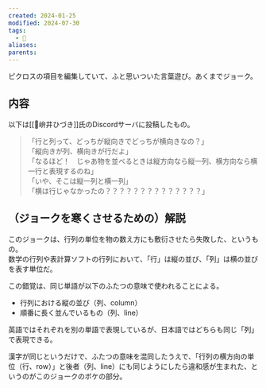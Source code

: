 ```yaml
---
created: 2024-01-25
modified: 2024-07-30
tags:
  - 💭
aliases: 
parents: 
---
```

ピクロスの項目を編集していて、ふと思いついた言葉遊び。あくまでジョーク。

## 内容
以下は[[👤峅井ひづき]]氏のDiscordサーバに投稿したもの。
> 「行と列って、どっちが縦向きでどっちが横向きなの？」   
> 「縦向きが列、横向きが行だよ」   
> 「なるほど！　じゃあ物を並べるときは縦方向なら縦一列、横方向なら横一行と表現するのね」   
> 「いや、そこは縦一列と横一列」  
>  「横は行じゃなかったの？？？？？？？？？？？？？？」

## （ジョークを寒くさせるための）解説
このジョークは、行列の単位を物の数え方にも敷衍させたら失敗した、というもの。  
数学の行列や表計算ソフトの行列において、「行」は縦の並び、「列」は横の並びを表す単位だ。

この錯覚は、同じ単語が以下のふたつの意味で使われることによる。
- 行列における縦の並び（列、column）
- 順番に長く並んでいるもの（列、line）

英語ではそれぞれを別の単語で表現しているが、日本語ではどちらも同じ「列」で表現できる。

漢字が同じというだけで、ふたつの意味を混同したうえで、「行列の横方向の単位（行、row）」と後者（列、line）にも同じようにしたら違和感が生まれた、というのがこのジョークのボケの部分。